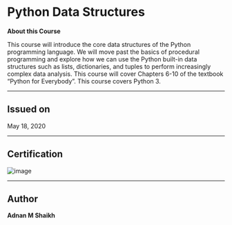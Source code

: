 # Python Data Structures

**About this Course**

This course will introduce the core data structures of the Python programming language. 
We will move past the basics of procedural programming and explore how we can use the Python built-in data structures such as lists, dictionaries, and tuples to perform increasingly complex data analysis.
This course will cover Chapters 6-10 of the textbook “Python for Everybody”. This course covers Python 3.

---

## Issued on

May 18, 2020

---

## Certification

![image](https://user-images.githubusercontent.com/52044177/124150147-ecfb7800-daae-11eb-836a-f825962ccc6a.png)

---

## Author

**Adnan M Shaikh** 
